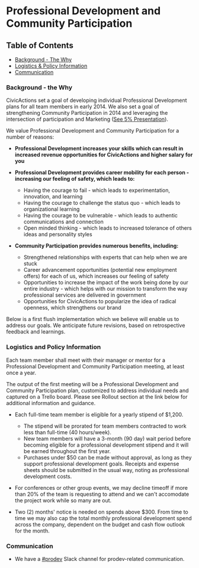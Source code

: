 # Professional Development and Community Participation

## <a name="toc"></a>Table of Contents

* [Background - The Why](#background-why)
* [Logistics & Policy Information](#logistics-policy)
* [Communication](#communication)

### <a name="background-why"></a>Background - the Why

CivicActions set a goal of developing individual Professional Development plans for all team members in early 2014. We also set a goal of strengthening Community Participation in 2014 and leveraging the intersection of participation and Marketing ([See 5% Presentation](https://docs.google.com/presentation/d/1GuEXsq8m80Sl9Jk2GE_b2oKsk38F11Vc5m7B8M8rGaA/edit#slide=id.g235778c_0_2)).

We value Professional Development and Community Participation for a number of reasons:

- **Professional Development increases your skills which can result in increased revenue opportunities for CivicActions and higher salary for you**

- **Professional Development provides career mobility for each person - increasing our feeling of safety, which leads to:** 

  * Having the courage to fail - which leads to experimentation, innovation, and learning
  * Having the courage to challenge the status quo - which leads to organizational learning
  * Having the courage to be vulnerable - which leads to authentic communications and connection
  * Open minded thinking - which leads to increased tolerance of others ideas and personality styles


- **Community Participation provides numerous benefits, including:**

  - Strengthened relationships with experts that can help when we are stuck
  - Career advancement opportunities (potential new employment offers) for each of us, which increases our feeling of safety
  - Opportunities to increase the impact of the work being done by our entire industry - which helps with our mission to transform the way professional services are delivered in government
  - Opportunities for CivicActions to popularize the idea of radical openness, which strengthens our brand

Below is a first flush implementation which we believe will enable us to address our goals. We anticipate future revisions, based on retrospective feedback and learnings.

### <a name="logistics-policy"></a>Logistics and Policy Information

Each team member shall meet with their manager or mentor for a Professional Development and Community Participation meeting, at least once a year. 

The output of the first meeting will be a Professional Development and Community Participation plan, customized to address individual needs and captured on a Trello board. Please see Rollout section at the link below for additional information and guidance.

- Each full-time team member is eligible for a yearly stipend of $1,200.
  - The stipend will be prorated for team members contracted to work less than full-time (40 hours/week).
  - New team members will have a 3-month (90 day) wait period before becoming eligible for a professional development stipend and it will be earned throughout the first year.
  - Purchases under $50 can be made without approval, as long as they support professional development goals. Receipts and expense sheets should be submitted in the usual way, noting as professional development costs.

- For conferences or other group events, we may decline timeoff if more than 20% of the team is requesting to attend and we can't accomodate the project work while so many are out.

- Two (2) months' notice is needed on spends above $300. From time to time we may also cap the total monthly professional development spend across the company, dependent on the budget and cash flow outlook for the month.



### <a name="communication"></a>Communication

* We have a [#prodev](https://civicactions.slack.com/messages/prodev) Slack channel for prodev-related communication.

